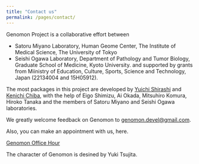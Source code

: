 ```yaml
---
title: "Contact us"
permalink: /pages/contact/
---
```


Genomon Project is a collaborative effort between 
- Satoru Miyano Laboratory, Human Geome Center, The Institute of Medical Science, The University of Tokyo 
- Seishi Ogawa Laboratory, Department of Pathology and Tumor Biology, Graduate School of Medicine, Kyoto University.
and supported by grants from Miinistry of Education, Culture, Sports, Science and Technology,
Japan (22134004 and 15H05912).
 

The most packages in this project are developed by [Yuichi Shirashi](https://github.com/friend1ws)
and [Kenichi Chiba](https://github.com/ken0-1n), with the help of Eigo Shimizu, Ai Okada, Mitsuhiro Komura, Hiroko Tanaka
and the members of Satoru Miyano and Seishi Ogawa laboratories.

We greatly welcome feedback on Genomon to genomon.devel@gmail.com.

Also, you can make an appointment with us, here.

[Genomon Office Hour](https://genomon-office.youcanbook.me)

 The character of Genomon is desined by Yuki Tsujita.

